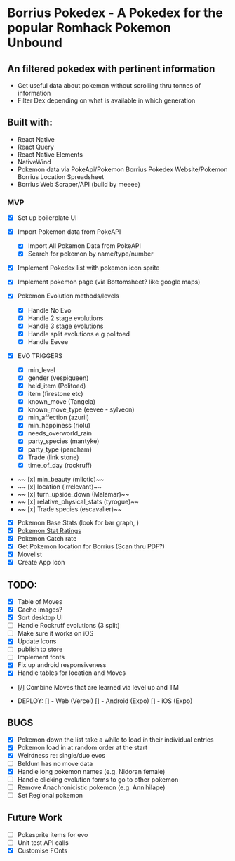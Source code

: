 # Borrius Pokedex - A Pokedex for the popular Romhack Pokemon Unbound

## An filtered pokedex with pertinent information

- Get useful data about pokemon without scrolling thru tonnes of information
- Filter Dex depending on what is available in which generation

## Built with:

- React Native
- React Query
- React Native Elements
- NativeWind
- Pokemon data via PokeApi/Pokemon Borrius Pokedex Website/Pokemon Borrius Location Spreadsheet
- Borrius Web Scraper/API (build by meeee)

### MVP

- [x] Set up boilerplate UI
- [x] Import Pokemon data from PokeAPI
  - [x] Import All Pokemon Data from PokeAPI
  - [x] Search for pokemon by name/type/number
- [x] Implement Pokedex list with pokemon icon sprite
- [x] Implement pokemon page (via Bottomsheet? like google maps)
- [x] Pokemon Evolution methods/levels

  - [x] Handle No Evo
  - [x] Handle 2 stage evolutions
  - [x] Handle 3 stage evolutions
  - [x] Handle split evolutions e.g politoed
  - [x] Handle Eevee

- [x] EVO TRIGGERS

  - [x] min_level
  - [x] gender (vespiqueen)
  - [x] held_item (Politoed)
  - [x] item (firestone etc)
  - [x] known_move (Tangela)
  - [x] known_move_type (eevee - sylveon)
  - [x] min_affection (azuril)
  - [x] min_happiness (riolu)
  - [x] needs_overworld_rain
  - [x] party_species (mantyke)
  - [x] party_type (pancham)
  - [x] Trade (link stone)
  - [x] time_of_day (rockruff)

- ~~ [x] min_beauty (milotic)~~
- ~~ [x] location (irrelevant)~~
- ~~ [x] turn_upside_down (Malamar)~~
- ~~ [x] relative_physical_stats (tyrogue)~~
- ~~ [x] Trade species (escavalier)~~

- [x] Pokemon Base Stats (look for bar graph, )
- [x] [Pokemon Stat Ratings](<https://marriland.com/glossary/base-stats/#:~:text=Excellent%20(130%20or%20Higher),indicative%20of%20the%20top%20tier>)
- [x] Pokemon Catch rate
- [x] Get Pokemon location for Borrius (Scan thru PDF?)
- [x] Movelist
- [x] Create App Icon

## TODO:

- [x] Table of Moves
- [x] Cache images?
- [x] Sort desktop UI
- [ ] Handle Rockruff evolutions (3 split)
- [ ] Make sure it works on iOS
- [x] Update Icons 
- [ ] publish to store
- [ ] Implement fonts
- [x] Fix up android responsiveness
- [x] Handle tables for location and Moves
- [/] Combine Moves that are learned via level up and TM

- DEPLOY:
  [] - Web (Vercel)
  [] - Android (Expo)
  [] - iOS (Expo)

## BUGS

- [x] Pokemon down the list take a while to load in their individual entries
- [x] Pokemon load in at random order at the start
- [x] Weirdness re: single/duo evos
- [ ] Beldum has no move data
- [x] Handle long pokemon names (e.g. Nidoran female)
- [ ] Handle clicking evolution forms to go to other pokemon
- [ ] Remove Anachronicistic pokemon (e.g. Annihilape)
- [ ] Set Regional pokemon

## Future Work

- [ ] Pokesprite items for evo
- [ ] Unit test API calls
- [x] Customise FOnts
